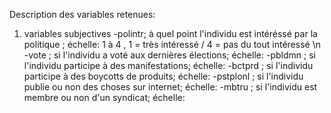 
Description des variables retenues:

1. variables subjectives
-polintr; à quel point l'individu est intéréssé par la politique ; échelle: 1 à 4 , 1 = très intéressé / 4 = pas du tout intéressé
\n
-vote ; si l'individu a voté aux dernières élections; échelle:
-pbldmn ; si l'individu participe à des manifestations; échelle: 
-bctprd ; si l'individu participe à des boycotts de produits; échelle: 
-pstplonl ; si l'individu publie ou non des choses sur internet; échelle:
-mbtru ; si l'individu est membre ou non d'un syndicat; échelle:

